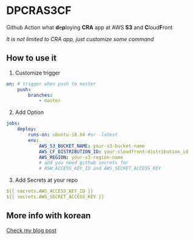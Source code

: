# DPCRAS3CF

Github Action what **d**e**p**loying **CRA** app at AWS **S3** and **C**loud**F**ront

_It is not limited to CRA app, just customize some command_

## How to use it

1. Customize trigger

```yml
on: # trigger when push to master
    push:
        branches:
            - master
```

2. Add Option

```yml
jobs:
    deploy:
        runs-on: ubuntu-18.04 #or -latest
        env:
            AWS_S3_BUCKET_NAME: your-s3-bucket-name
            AWS_CF_DISTRIBUTION_ID: your-cloudfront-distribution_id
            AWS_REGION: your-s3-region-name
            # and you need github secrets for
            # ASW_ACCESS_KEY_ID and AWS_SECRET_ACCESS_KEY
```

3. Add Secrets at your repo

```yml
${{ secrets.AWS_ACCESS_KEY_ID }}
${{ secrets.AWS_SECRET_ACCESS_KEY }}
```

## More info with korean

[Check my blog post](https://www.hyesungoh.xyz/React/cdS3CfWithGithubAction/)
